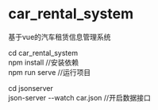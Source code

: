 # car_rental_system
基于vue的汽车租赁信息管理系统


cd car_rental_system    
npm install           //安装依赖  
npm run serve         //运行项目  

cd jsonserver   
json-server --watch car.json   //开启数据接口  
